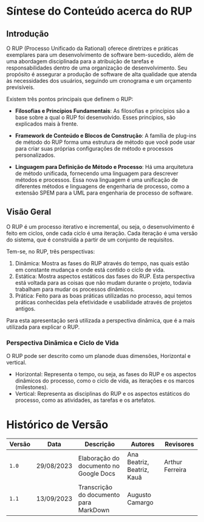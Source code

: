 # Síntese do Conteúdo acerca do RUP

## Introdução

O RUP (Processo Unificado da Rational) oferece diretrizes e práticas exemplares para um desenvolvimento de software bem-sucedido, além de uma abordagem disciplinada para a atribuição de tarefas e responsabilidades dentro de uma organização de desenvolvimento. Seu propósito é assegurar a produção de software de alta qualidade que atenda às necessidades dos usuários, seguindo um cronograma e um orçamento previsíveis.

Existem três pontos principais que definem o RUP:

- **Filosofias e Princípios Fundamentais**: 
  As filosofias e princípios são a base sobre a qual o RUP foi desenvolvido. Esses princípios, são explicados mais à frente.

- **Framework de Conteúdo e Blocos de Construção**: 
  A família de plug-ins de método do RUP forma uma estrutura de método que você pode usar para criar suas próprias configurações de método e processos personalizados.

- **Linguagem para Definição de Método e Processo**: 
  Há uma arquitetura de método unificada, fornecendo uma linguagem para descrever métodos e processos. Essa nova linguagem é uma unificação de diferentes métodos e linguagens de engenharia de processo, como a extensão SPEM para a UML para engenharia de processo de software.

## Visão Geral

O RUP é um processo iterativo e incremental, ou seja, o desenvolvimento é feito em ciclos, onde cada ciclo é uma iteração. Cada iteração é uma versão do sistema, que é construída a partir de um conjunto de requisitos. 

Tem-se, no RUP, três perspectivas:

1. Dinâmica: Mostra as fases do RUP através do tempo, nas quais estão em constante mudança e onde está contido o ciclo de vida.
2. Estática: Mostra aspectos estáticos das fases do RUP. Esta perspectiva está voltada para as coisas  que não mudam durante o projeto, todavia trabalham para mudar os processos dinâmicos.
3. Prática: Feito para as boas práticas utilizadas no processo, aqui temos práticas conhecidas pela efetividade e usabilidade através de projetos antigos.

Para esta apresentação será utilizada a perspectiva dinâmica, que é a mais utilizada para explicar o RUP.

### Perspectiva Dinâmica e Ciclo de Vida

O RUP pode ser descrito como um planode duas dimensões, Horizontal e vertical.

- Horizontal: Representa o tempo, ou seja, as fases do RUP e os aspectos dinâmicos do processo, como o ciclo de vida, as iterações e os marcos (milestones).
- Vertical: Representa as disciplinas do RUP e os aspectos estáticos do processo, como as atividades, as tarefas e os artefatos.

# Histórico de Versão

| Versão | Data       | Descrição                              | Autores                    | Revisores       |
| ------ | ---------- | -------------------------------------- | -------------------------- | --------------- |
| `1.0`  | 29/08/2023 | Elaboração do documento no Google Docs | Ana Beatriz, Beatriz, Kauã | Arthur Ferreira |
| `1.1`  | 13/09/2023 | Transcrição do documento para MarkDown | Augusto Camargo            |                 |